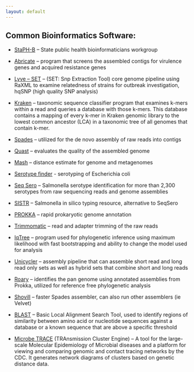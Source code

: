 ```yaml
---
layout: default
---
```

## Common Bioinformatics Software:

* [StaPH-B](https://github.com/StaPH-B) – State public health bioinformaticians workgroup

* [Abricate](https://github.com/tseemann/abricate) – program that screens the assembled contigs for virulence genes and acquired resistance genes

* [Lyve – SET](https://github.com/lskatz/lyve-SET) – (SET: Snp Extraction Tool) core genome pipeline using RaXML to examine relatedness of strains for outbreak investigation, hqSNP (high quality SNP analysis)

* [Kraken](https://github.com/DerrickWood/kraken2) – taxonomic sequence classifier program that examines k-mers within a read and queries a database with those k-mers. This database contains a mapping of every k-mer in Kraken genomic library to the lowest common ancestor (LCA) in a taxonomic tree of all genomes that contain k-mer.

* [Spades](https://github.com/ablab/spades) – utilized for the de novo assembly of raw reads into contigs

* [Quast](http://quast.sourceforge.net/quast) – evaluates the quality of the assembled genome

* [Mash](https://github.com/marbl/Mash) – distance estimate for genome and metagenomes

* [Serotype finder](https://bitbucket.org/genomicepidemiology/serotypefinder.git) - serotyping of Escherichia coli

* [Seq Sero](https://github.com/denglab/SeqSero) – Salmonella serotype identification for more than 2,300 serotypes from raw sequencing reads and genome assemblies

* [SISTR](https://github.com/phac-nml/sistr_cmd) – Salmonella in silico typing resource, alternative to SeqSero

* [PROKKA](https://github.com/tseemann/prokka) – rapid prokaryotic genome annotation

* [Trimmomatic](http://www.usadellab.org/cms/?page=trimmomatic) – read and adapter trimming of the raw reads

* [IqTree](http://www.iqtree.org) – program used for phylogenetic inference using maximum likelihood with fast bootstrapping and ability to change the model used for analysis

* [Unicycler](https://github.com/rrwick/Unicycler) – assembly pipeline that can assemble short read and long read only sets as well as hybrid sets that combine short and long reads

* [Roary](https://sanger-pathogens.github.io/Roary/) – identifies the pan genome using annotated assemblies from Prokka, utilized for reference free phylogenetic analysis

* [Shovill](https://github.com/tseemann/shovill) – faster Spades assembler, can also run other assemblers (ie Velvet)

* [BLAST](https://blast.ncbi.nlm.nih.gov/Blast.cgi) – Basic Local Alignment Search Tool, used to identify regions of similarity between amino acid or nucleotide sequences against a database or a known sequence that are above a specific threshold

* [Microbe TRACE](https://microbetrace.herokuapp.com/) (TRAnsmission Cluster Engine) – A tool for the large-scale Molecular Epidemiology of Microbial diseases and a platform for viewing and comparing genomic and contact tracing networks by the CDC. It generates network diagrams of clusters based on genetic distance data.
